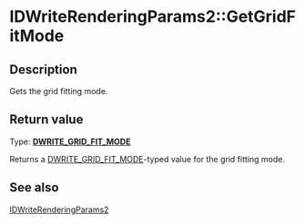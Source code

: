 # IDWriteRenderingParams2::GetGridFitMode

## Description

Gets the grid fitting mode.

## Return value

Type: **[DWRITE_GRID_FIT_MODE](https://learn.microsoft.com/windows/win32/api/dwrite_2/ne-dwrite_2-dwrite_grid_fit_mode)**

Returns a [DWRITE_GRID_FIT_MODE](https://learn.microsoft.com/windows/win32/api/dwrite_2/ne-dwrite_2-dwrite_grid_fit_mode)-typed value for the grid fitting mode.

## See also

[IDWriteRenderingParams2](https://learn.microsoft.com/windows/win32/api/dwrite_2/nn-dwrite_2-idwriterenderingparams2)